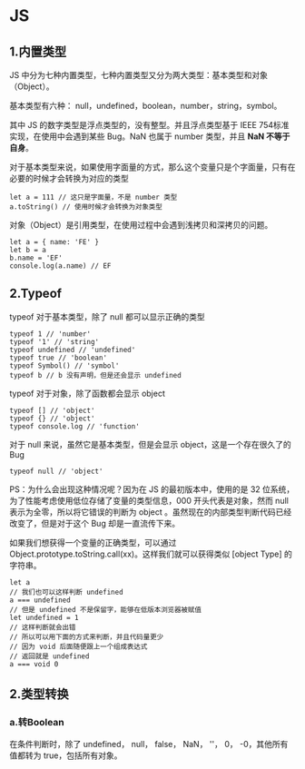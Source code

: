 # JS
## 1.内置类型
JS 中分为七种内置类型，七种内置类型又分为两大类型：基本类型和对象（Object）。<br>

基本类型有六种： null，undefined，boolean，number，string，symbol。<br>

其中 JS 的数字类型是浮点类型的，没有整型。并且浮点类型基于 IEEE 754标准实现，在使用中会遇到某些 Bug。NaN 也属于 number 类型，并且 **NaN 不等于自身**。<br>

对于基本类型来说，如果使用字面量的方式，那么这个变量只是个字面量，只有在必要的时候才会转换为对应的类型<br>

    let a = 111 // 这只是字面量，不是 number 类型
    a.toString() // 使用时候才会转换为对象类型

对象（Object）是引用类型，在使用过程中会遇到浅拷贝和深拷贝的问题。<br>

    let a = { name: 'FE' }
    let b = a
    b.name = 'EF'
    console.log(a.name) // EF 

## 2.Typeof
typeof 对于基本类型，除了 null 都可以显示正确的类型<br>

    typeof 1 // 'number'
    typeof '1' // 'string'
    typeof undefined // 'undefined'
    typeof true // 'boolean'
    typeof Symbol() // 'symbol'
    typeof b // b 没有声明，但是还会显示 undefined

typeof 对于对象，除了函数都会显示 object<br>

    typeof [] // 'object'
    typeof {} // 'object'
    typeof console.log // 'function'

对于 null 来说，虽然它是基本类型，但是会显示 object，这是一个存在很久了的 Bug<br>

    typeof null // 'object'

PS：为什么会出现这种情况呢？因为在 JS 的最初版本中，使用的是 32 位系统，为了性能考虑使用低位存储了变量的类型信息，000 开头代表是对象，然而 null 表示为全零，所以将它错误的判断为 object 。虽然现在的内部类型判断代码已经改变了，但是对于这个 Bug 却是一直流传下来。<br>

如果我们想获得一个变量的正确类型，可以通过 Object.prototype.toString.call(xx)。这样我们就可以获得类似 [object Type] 的字符串。<br>

    let a
    // 我们也可以这样判断 undefined
    a === undefined
    // 但是 undefined 不是保留字，能够在低版本浏览器被赋值
    let undefined = 1
    // 这样判断就会出错
    // 所以可以用下面的方式来判断，并且代码量更少
    // 因为 void 后面随便跟上一个组成表达式
    // 返回就是 undefined
    a === void 0

## 2.类型转换
### a.转Boolean
在条件判断时，除了 undefined， null， false， NaN， ''， 0， -0，其他所有值都转为 true，包括所有对象。<br>
